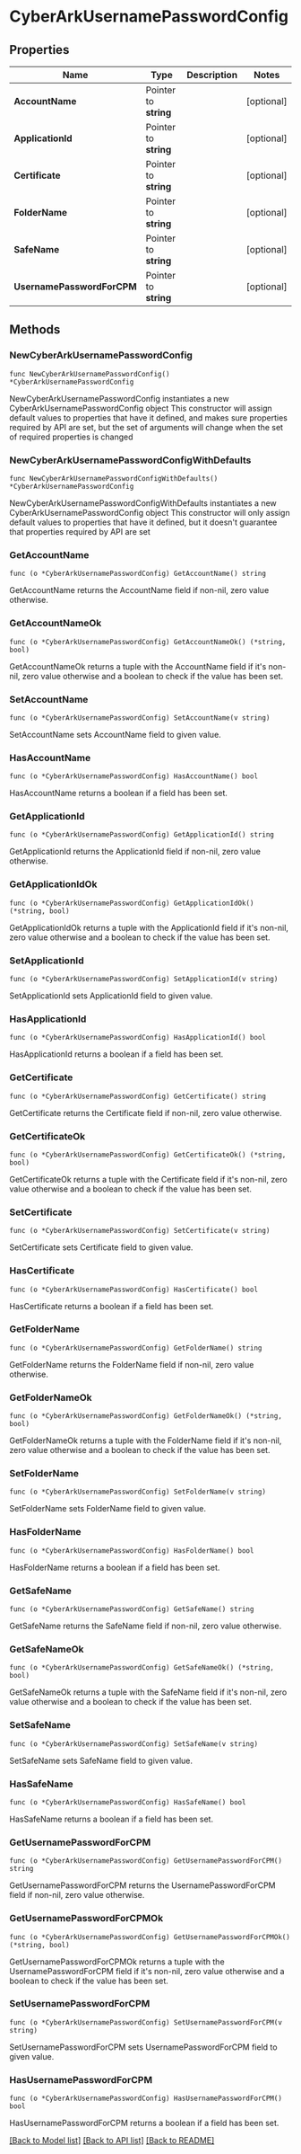 # CyberArkUsernamePasswordConfig

## Properties

Name | Type | Description | Notes
------------ | ------------- | ------------- | -------------
**AccountName** | Pointer to **string** |  | [optional] 
**ApplicationId** | Pointer to **string** |  | [optional] 
**Certificate** | Pointer to **string** |  | [optional] 
**FolderName** | Pointer to **string** |  | [optional] 
**SafeName** | Pointer to **string** |  | [optional] 
**UsernamePasswordForCPM** | Pointer to **string** |  | [optional] 

## Methods

### NewCyberArkUsernamePasswordConfig

`func NewCyberArkUsernamePasswordConfig() *CyberArkUsernamePasswordConfig`

NewCyberArkUsernamePasswordConfig instantiates a new CyberArkUsernamePasswordConfig object
This constructor will assign default values to properties that have it defined,
and makes sure properties required by API are set, but the set of arguments
will change when the set of required properties is changed

### NewCyberArkUsernamePasswordConfigWithDefaults

`func NewCyberArkUsernamePasswordConfigWithDefaults() *CyberArkUsernamePasswordConfig`

NewCyberArkUsernamePasswordConfigWithDefaults instantiates a new CyberArkUsernamePasswordConfig object
This constructor will only assign default values to properties that have it defined,
but it doesn't guarantee that properties required by API are set

### GetAccountName

`func (o *CyberArkUsernamePasswordConfig) GetAccountName() string`

GetAccountName returns the AccountName field if non-nil, zero value otherwise.

### GetAccountNameOk

`func (o *CyberArkUsernamePasswordConfig) GetAccountNameOk() (*string, bool)`

GetAccountNameOk returns a tuple with the AccountName field if it's non-nil, zero value otherwise
and a boolean to check if the value has been set.

### SetAccountName

`func (o *CyberArkUsernamePasswordConfig) SetAccountName(v string)`

SetAccountName sets AccountName field to given value.

### HasAccountName

`func (o *CyberArkUsernamePasswordConfig) HasAccountName() bool`

HasAccountName returns a boolean if a field has been set.

### GetApplicationId

`func (o *CyberArkUsernamePasswordConfig) GetApplicationId() string`

GetApplicationId returns the ApplicationId field if non-nil, zero value otherwise.

### GetApplicationIdOk

`func (o *CyberArkUsernamePasswordConfig) GetApplicationIdOk() (*string, bool)`

GetApplicationIdOk returns a tuple with the ApplicationId field if it's non-nil, zero value otherwise
and a boolean to check if the value has been set.

### SetApplicationId

`func (o *CyberArkUsernamePasswordConfig) SetApplicationId(v string)`

SetApplicationId sets ApplicationId field to given value.

### HasApplicationId

`func (o *CyberArkUsernamePasswordConfig) HasApplicationId() bool`

HasApplicationId returns a boolean if a field has been set.

### GetCertificate

`func (o *CyberArkUsernamePasswordConfig) GetCertificate() string`

GetCertificate returns the Certificate field if non-nil, zero value otherwise.

### GetCertificateOk

`func (o *CyberArkUsernamePasswordConfig) GetCertificateOk() (*string, bool)`

GetCertificateOk returns a tuple with the Certificate field if it's non-nil, zero value otherwise
and a boolean to check if the value has been set.

### SetCertificate

`func (o *CyberArkUsernamePasswordConfig) SetCertificate(v string)`

SetCertificate sets Certificate field to given value.

### HasCertificate

`func (o *CyberArkUsernamePasswordConfig) HasCertificate() bool`

HasCertificate returns a boolean if a field has been set.

### GetFolderName

`func (o *CyberArkUsernamePasswordConfig) GetFolderName() string`

GetFolderName returns the FolderName field if non-nil, zero value otherwise.

### GetFolderNameOk

`func (o *CyberArkUsernamePasswordConfig) GetFolderNameOk() (*string, bool)`

GetFolderNameOk returns a tuple with the FolderName field if it's non-nil, zero value otherwise
and a boolean to check if the value has been set.

### SetFolderName

`func (o *CyberArkUsernamePasswordConfig) SetFolderName(v string)`

SetFolderName sets FolderName field to given value.

### HasFolderName

`func (o *CyberArkUsernamePasswordConfig) HasFolderName() bool`

HasFolderName returns a boolean if a field has been set.

### GetSafeName

`func (o *CyberArkUsernamePasswordConfig) GetSafeName() string`

GetSafeName returns the SafeName field if non-nil, zero value otherwise.

### GetSafeNameOk

`func (o *CyberArkUsernamePasswordConfig) GetSafeNameOk() (*string, bool)`

GetSafeNameOk returns a tuple with the SafeName field if it's non-nil, zero value otherwise
and a boolean to check if the value has been set.

### SetSafeName

`func (o *CyberArkUsernamePasswordConfig) SetSafeName(v string)`

SetSafeName sets SafeName field to given value.

### HasSafeName

`func (o *CyberArkUsernamePasswordConfig) HasSafeName() bool`

HasSafeName returns a boolean if a field has been set.

### GetUsernamePasswordForCPM

`func (o *CyberArkUsernamePasswordConfig) GetUsernamePasswordForCPM() string`

GetUsernamePasswordForCPM returns the UsernamePasswordForCPM field if non-nil, zero value otherwise.

### GetUsernamePasswordForCPMOk

`func (o *CyberArkUsernamePasswordConfig) GetUsernamePasswordForCPMOk() (*string, bool)`

GetUsernamePasswordForCPMOk returns a tuple with the UsernamePasswordForCPM field if it's non-nil, zero value otherwise
and a boolean to check if the value has been set.

### SetUsernamePasswordForCPM

`func (o *CyberArkUsernamePasswordConfig) SetUsernamePasswordForCPM(v string)`

SetUsernamePasswordForCPM sets UsernamePasswordForCPM field to given value.

### HasUsernamePasswordForCPM

`func (o *CyberArkUsernamePasswordConfig) HasUsernamePasswordForCPM() bool`

HasUsernamePasswordForCPM returns a boolean if a field has been set.


[[Back to Model list]](../README.md#documentation-for-models) [[Back to API list]](../README.md#documentation-for-api-endpoints) [[Back to README]](../README.md)


